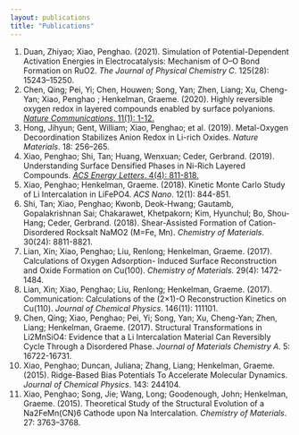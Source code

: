 ```yaml
---
layout: publications
title: "Publications"
---
```


1. Duan, Zhiyao; Xiao, Penghao. (2021). Simulation of Potential-Dependent Activation Energies in Electrocatalysis: Mechanism of O–O Bond Formation on RuO2. <em>The Journal of Physical Chemistry C</em>. 125(28): 15243–15250.
2. Chen, Qing; Pei, Yi; Chen, Houwen; Song, Yan; Zhen, Liang; Xu, Cheng-Yan; Xiao, Penghao ; Henkelman, Graeme. (2020). Highly reversible oxygen redox in layered compounds enabled by surface polyanions. [<em>Nature Communications</em>. 11(1): 1-12.](https://www.nature.com/articles/s41467-020-17126-3)
3. Hong, Jihyun; Gent, William; Xiao, Penghao; et al. (2019). Metal-Oxygen Decoordination Stabilizes Anion Redox in Li-rich Oxides. <em>Nature Materials</em>. 18: 256–265.
4. Xiao, Penghao; Shi, Tan; Huang, Wenxuan; Ceder, Gerbrand. (2019). Understanding Surface Densified Phases in Ni-Rich Layered Compounds. [<em>ACS Energy Letters</em>. 4(4): 811-818.](https://pubs.acs.org/doi/10.1021/acsenergylett.9b00122)
5. Xiao, Penghao; Henkelman, Graeme. (2018). Kinetic Monte Carlo Study of Li Intercalation in LiFePO4. <em>ACS Nano</em>. 12(1): 844-851.
6. Shi, Tan; Xiao, Penghao; Kwonb, Deok-Hwang; Gautamb, Gopalakrishnan Sai; Chakarawet, Khetpakorn; Kim, Hyunchul; Bo, Shou-Hang; Ceder, Gerbrand. (2018). Shear-Assisted Formation of Cation-Disordered Rocksalt NaMO2 (M=Fe, Mn). <em>Chemistry of Materials</em>. 30(24): 8811-8821.
7. Lian, Xin; Xiao, Penghao; Liu, Renlong; Henkelman, Graeme. (2017). Calculations of Oxygen Adsorption- Induced Surface Reconstruction and Oxide Formation on Cu(100). <em>Chemistry of Materials</em>. 29(4): 1472-1484.
8. Lian, Xin; Xiao, Penghao; Liu, Renlong; Henkelman, Graeme. (2017). Communication: Calculations of the (2×1)-O Reconstruction Kinetics on Cu(110). <em>Journal of Chemical Physics</em>. 146(11): 111101.
9. Chen, Qing; Xiao, Penghao; Pei, Yi; Song, Yan; Xu, Cheng-Yan; Zhen, Liang; Henkelman, Graeme. (2017). Structural Transformations in Li2MnSiO4: Evidence that a Li Intercalation Material Can Reversibly Cycle Through a Disordered Phase. <em>Journal of Materials Chemistry A</em>. 5: 16722-16731.
10. Xiao, Penghao; Duncan, Juliana; Zhang, Liang; Henkelman, Graeme. (2015). Ridge-Based Bias Potentials To Accelerate Molecular Dynamics. <em>Journal of Chemical Physics</em>. 143: 244104.
11. Xiao, Penghao; Song, Jie; Wang, Long; Goodenough, John; Henkelman, Graeme. (2015). Theoretical Study of the Structural Evolution of a Na2FeMn(CN)6 Cathode upon Na Intercalation. <em>Chemistry of Materials</em>. 27: 3763–3768.

